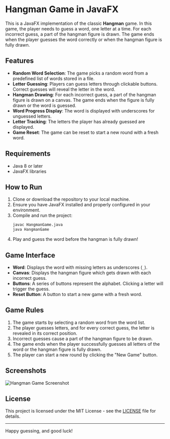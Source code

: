 # Hangman Game in JavaFX

This is a JavaFX implementation of the classic **Hangman** game. In this game, the player needs to guess a word, one letter at a time. For each incorrect guess, a part of the hangman figure is drawn. The game ends when the player guesses the word correctly or when the hangman figure is fully drawn.

## Features

- **Random Word Selection**: The game picks a random word from a predefined list of words stored in a file.
- **Letter Guessing**: Players can guess letters through clickable buttons. Correct guesses will reveal the letter in the word.
- **Hangman Drawing**: For each incorrect guess, a part of the hangman figure is drawn on a canvas. The game ends when the figure is fully drawn or the word is guessed.
- **Word Progress Display**: The word is displayed with underscores for unguessed letters.
- **Letter Tracking**: The letters the player has already guessed are displayed.
- **Game Reset**: The game can be reset to start a new round with a fresh word.

## Requirements

- Java 8 or later
- JavaFX libraries

## How to Run

1. Clone or download the repository to your local machine.
2. Ensure you have JavaFX installed and properly configured in your environment.
3. Compile and run the project:
    ```bash
    javac HangmanGame.java
    java HangmanGame
    ```
4. Play and guess the word before the hangman is fully drawn!

## Game Interface

- **Word**: Displays the word with missing letters as underscores (`_`).
- **Canvas**: Displays the hangman figure which gets drawn with each incorrect guess.
- **Buttons**: A series of buttons represent the alphabet. Clicking a letter will trigger the guess.
- **Reset Button**: A button to start a new game with a fresh word.

## Game Rules

1. The game starts by selecting a random word from the word list.
2. The player guesses letters, and for every correct guess, the letter is revealed in its correct position.
3. Incorrect guesses cause a part of the hangman figure to be drawn.
4. The game ends when the player successfully guesses all letters of the word or the hangman figure is fully drawn.
5. The player can start a new round by clicking the "New Game" button.

## Screenshots

![Hangman Game Screenshot](screenshot.png)

## License

This project is licensed under the MIT License - see the [LICENSE](LICENSE) file for details.

---

Happy guessing, and good luck!
